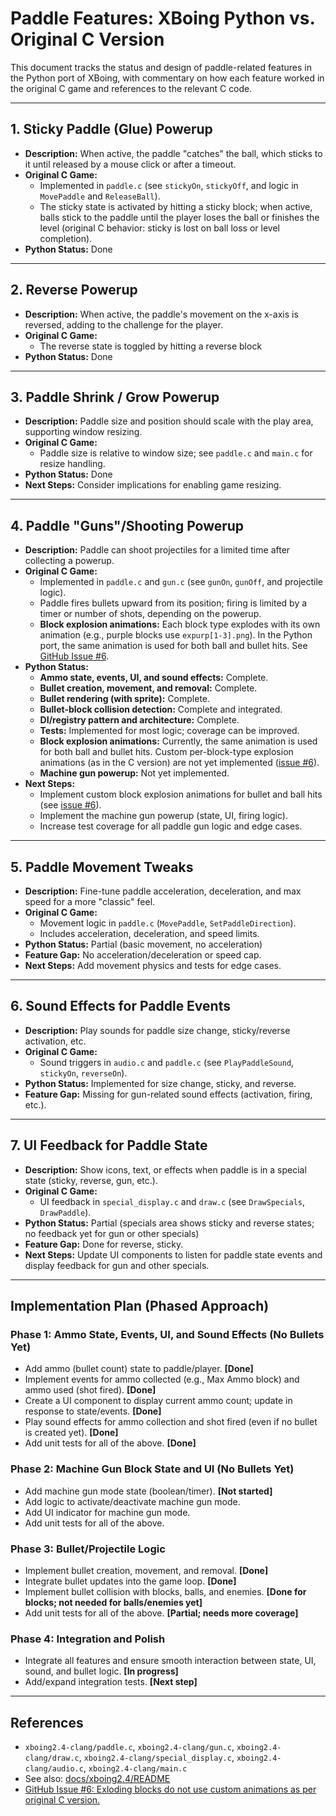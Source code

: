 # Paddle Features: XBoing Python vs. Original C Version

This document tracks the status and design of paddle-related features in the Python port of XBoing, with commentary on how each feature worked in the original C game and references to the relevant C code.

---

## 1. Sticky Paddle (Glue) Powerup
- **Description:** When active, the paddle "catches" the ball, which sticks to it until released by a mouse click or after a timeout.
- **Original C Game:**
  - Implemented in `paddle.c` (see `stickyOn`, `stickyOff`, and logic in `MovePaddle` and `ReleaseBall`).
  - The sticky state is activated by hitting a sticky block; when active, balls stick to the paddle until the player loses the ball or finishes the level (original C behavior: sticky is lost on ball loss or level completion).
- **Python Status:** Done

---

## 2. Reverse Powerup
- **Description:** When active, the paddle's movement on the x-axis is reversed, adding to the challenge for the player.
- **Original C Game:**
  - The reverse state is toggled by hitting a reverse block
- **Python Status:** Done

---

## 3. Paddle Shrink / Grow Powerup
- **Description:** Paddle size and position should scale with the play area, supporting window resizing.
- **Original C Game:**
  - Paddle size is relative to window size; see `paddle.c` and `main.c` for resize handling.
- **Python Status:** Done
- **Next Steps:** Consider implications for enabling game resizing.

---

## 4. Paddle "Guns"/Shooting Powerup
- **Description:** Paddle can shoot projectiles for a limited time after collecting a powerup.
- **Original C Game:**
  - Implemented in `paddle.c` and `gun.c` (see `gunOn`, `gunOff`, and projectile logic).
  - Paddle fires bullets upward from its position; firing is limited by a timer or number of shots, depending on the powerup.
  - **Block explosion animations:** Each block type explodes with its own animation (e.g., purple blocks use `expurp[1-3].png`). In the Python port, the same animation is used for both ball and bullet hits. See [GitHub Issue #6](https://github.com/jmf-pobox/xboing-python/issues/6).
- **Python Status:**
  - **Ammo state, events, UI, and sound effects:** Complete.
  - **Bullet creation, movement, and removal:** Complete.
  - **Bullet rendering (with sprite):** Complete.
  - **Bullet-block collision detection:** Complete and integrated.
  - **DI/registry pattern and architecture:** Complete.
  - **Tests:** Implemented for most logic; coverage can be improved.
  - **Block explosion animations:** Currently, the same animation is used for both ball and bullet hits. Custom per-block-type explosion animations (as in the C version) are not yet implemented ([issue #6](https://github.com/jmf-pobox/xboing-python/issues/6)).
  - **Machine gun powerup:** Not yet implemented.
- **Next Steps:**
  - Implement custom block explosion animations for bullet and ball hits (see [issue #6](https://github.com/jmf-pobox/xboing-python/issues/6)).
  - Implement the machine gun powerup (state, UI, firing logic).
  - Increase test coverage for all paddle gun logic and edge cases.

---

## 5. Paddle Movement Tweaks
- **Description:** Fine-tune paddle acceleration, deceleration, and max speed for a more "classic" feel.
- **Original C Game:**
  - Movement logic in `paddle.c` (`MovePaddle`, `SetPaddleDirection`).
  - Includes acceleration, deceleration, and speed limits.
- **Python Status:** Partial (basic movement, no acceleration)
- **Feature Gap:** No acceleration/deceleration or speed cap.
- **Next Steps:** Add movement physics and tests for edge cases.

---

## 6. Sound Effects for Paddle Events
- **Description:** Play sounds for paddle size change, sticky/reverse activation, etc.
- **Original C Game:**
  - Sound triggers in `audio.c` and `paddle.c` (see `PlayPaddleSound`, `stickyOn`, `reverseOn`).
- **Python Status:** Implemented for size change, sticky, and reverse.
- **Feature Gap:** Missing for gun-related sound effects (activation, firing, etc.).

---

## 7. UI Feedback for Paddle State
- **Description:** Show icons, text, or effects when paddle is in a special state (sticky, reverse, gun, etc.).
- **Original C Game:**
  - UI feedback in `special_display.c` and `draw.c` (see `DrawSpecials`, `DrawPaddle`).
- **Python Status:** Partial (specials area shows sticky and reverse states; no feedback yet for gun or other specials)
- **Feature Gap:** Done for reverse, sticky.
- **Next Steps:** Update UI components to listen for paddle state events and display feedback for gun and other specials.

---

## Implementation Plan (Phased Approach)

### Phase 1: Ammo State, Events, UI, and Sound Effects (No Bullets Yet)
- Add ammo (bullet count) state to paddle/player. **[Done]**
- Implement events for ammo collected (e.g., Max Ammo block) and ammo used (shot fired). **[Done]**
- Create a UI component to display current ammo count; update in response to state/events. **[Done]**
- Play sound effects for ammo collection and shot fired (even if no bullet is created yet). **[Done]**
- Add unit tests for all of the above. **[Done]**

### Phase 2: Machine Gun Block State and UI (No Bullets Yet)
- Add machine gun mode state (boolean/timer). **[Not started]**
- Add logic to activate/deactivate machine gun mode.
- Add UI indicator for machine gun mode.
- Add unit tests for all of the above.

### Phase 3: Bullet/Projectile Logic
- Implement bullet creation, movement, and removal. **[Done]**
- Integrate bullet updates into the game loop. **[Done]**
- Implement bullet collision with blocks, balls, and enemies. **[Done for blocks; not needed for balls/enemies yet]**
- Add unit tests for all of the above. **[Partial; needs more coverage]**

### Phase 4: Integration and Polish
- Integrate all features and ensure smooth interaction between state, UI, sound, and bullet logic. **[In progress]**
- Add/expand integration tests. **[Next step]**

---

## References
- `xboing2.4-clang/paddle.c`, `xboing2.4-clang/gun.c`, `xboing2.4-clang/draw.c`, `xboing2.4-clang/special_display.c`, `xboing2.4-clang/audio.c`, `xboing2.4-clang/main.c`
- See also: [docs/xboing2.4/README](README)
- [GitHub Issue #6: Exloding blocks do not use custom animations as per original C version.](https://github.com/jmf-pobox/xboing-python/issues/6) 